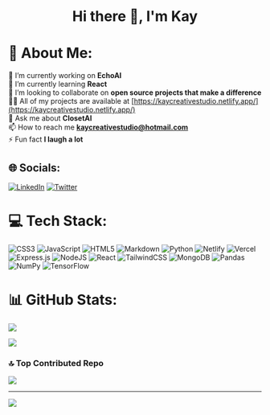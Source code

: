 <h1 align="center">Hi there 👋, I'm Kay</h1>

# 💫 About Me:
🔭 I’m currently working on **EchoAI**<br>🌱 I’m currently learning **React**<br>👯 I’m looking to collaborate on **open source projects that make a difference**<br>👨‍💻 All of my projects are available at [https://kaycreativestudio.netlify.app/](https://kaycreativestudio.netlify.app/)<br>💬 Ask me about **ClosetAI**<br>📫 How to reach me **kaycreativestudio@hotmail.com**<br>⚡ Fun fact **I laugh a lot**


## 🌐 Socials:
[![LinkedIn](https://img.shields.io/badge/LinkedIn-%230077B5.svg?logo=linkedin&logoColor=white)](https://linkedin.com/in/KhuloodHassan) [![Twitter](https://img.shields.io/badge/Twitter-%231DA1F2.svg?logo=Twitter&logoColor=white)](https://twitter.com/KhulooodHassan) 

# 💻 Tech Stack:
![CSS3](https://img.shields.io/badge/css3-%231572B6.svg?style=flat&logo=css3&logoColor=white) ![JavaScript](https://img.shields.io/badge/javascript-%23323330.svg?style=flat&logo=javascript&logoColor=%23F7DF1E) ![HTML5](https://img.shields.io/badge/html5-%23E34F26.svg?style=flat&logo=html5&logoColor=white) ![Markdown](https://img.shields.io/badge/markdown-%23000000.svg?style=flat&logo=markdown&logoColor=white) ![Python](https://img.shields.io/badge/python-3670A0?style=flat&logo=python&logoColor=ffdd54) ![Netlify](https://img.shields.io/badge/netlify-%23000000.svg?style=flat&logo=netlify&logoColor=#00C7B7) ![Vercel](https://img.shields.io/badge/vercel-%23000000.svg?style=flat&logo=vercel&logoColor=white) ![Express.js](https://img.shields.io/badge/express.js-%23404d59.svg?style=flat&logo=express&logoColor=%2361DAFB) ![NodeJS](https://img.shields.io/badge/node.js-6DA55F?style=flat&logo=node.js&logoColor=white) ![React](https://img.shields.io/badge/react-%2320232a.svg?style=flat&logo=react&logoColor=%2361DAFB) ![TailwindCSS](https://img.shields.io/badge/tailwindcss-%2338B2AC.svg?style=flat&logo=tailwind-css&logoColor=white) ![MongoDB](https://img.shields.io/badge/MongoDB-%234ea94b.svg?style=flat&logo=mongodb&logoColor=white) ![Pandas](https://img.shields.io/badge/pandas-%23150458.svg?style=flat&logo=pandas&logoColor=white) ![NumPy](https://img.shields.io/badge/numpy-%23013243.svg?style=flat&logo=numpy&logoColor=white) ![TensorFlow](https://img.shields.io/badge/TensorFlow-%23FF6F00.svg?style=flat&logo=TensorFlow&logoColor=white)
# 📊 GitHub Stats:
![](https://github-readme-stats.vercel.app/api?username=KhuloodHassan&theme=nord&hide_border=false&include_all_commits=true&count_private=true)
<!-- ![](https://github-readme-streak-stats.herokuapp.com/?user=KhuloodHassan&theme=nord&hide_border=false)<br/> -->
![](https://github-readme-stats.vercel.app/api/top-langs/?username=KhuloodHassan&theme=nord&hide_border=false&include_all_commits=true&count_private=true&layout=compact)

### 🔝 Top Contributed Repo
![](https://github-contributor-stats.vercel.app/api?username=KhuloodHassan&limit=5&theme=nord&combine_all_yearly_contributions=true)

---
[![](https://visitcount.itsvg.in/api?id=KhuloodHassan&icon=0&color=6)](https://visitcount.itsvg.in)

<!-- If you saw this, say hi! c: -->
